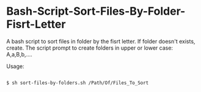 # Bash-Script-Sort-Files-By-Folder-Fisrt-Letter
A bash script to sort files in folder by the fisrt letter. If folder doesn't exists, create.
The script prompt to create folders in upper or lower case: A,a,B,b,....

Usage:

```bash

$ sh sort-files-by-folders.sh /Path/Of/Files_To_Sort

```
